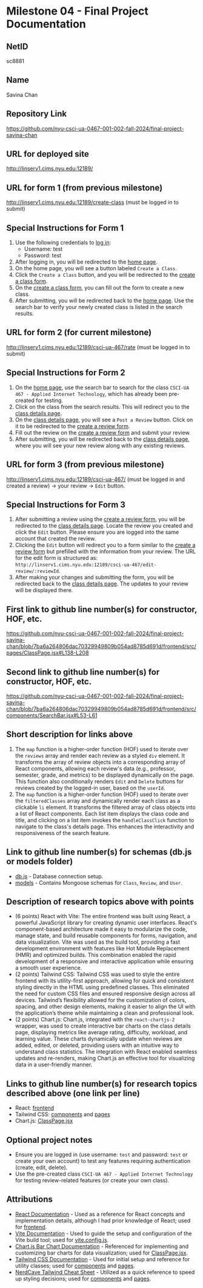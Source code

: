 Milestone 04 - Final Project Documentation
===

NetID
---
sc8881

Name
---
Savina Chan

Repository Link
---
https://github.com/nyu-csci-ua-0467-001-002-fall-2024/final-project-savina-chan

URL for deployed site 
---
http://linserv1.cims.nyu.edu:12189/

URL for form 1 (from previous milestone) 
---
http://linserv1.cims.nyu.edu:12189/create-class (must be logged in to submit)

Special Instructions for Form 1
---
1. Use the following credentials to [log in](http://linserv1.cims.nyu.edu:12189/login):
    * Username: test
    * Password: test
2. After logging in, you will be redirected to the [home page](http://linserv1.cims.nyu.edu:12189/).
3. On the home page, you will see a button labeled `Create a Class`.
4. Click the `Create a Class` button, and you will be redirected to the [create a class form](http://linserv1.cims.nyu.edu:12189/create-class).
5. On the [create a class form](http://linserv1.cims.nyu.edu:12189/create-class), you can fill out the form to create a new class.
7. After submitting, you will be redirected back to the [home page](http://linserv1.cims.nyu.edu:12189/). Use the search bar to verify your newly created class is listed in the search results.

URL for form 2 (for current milestone)
---
http://linserv1.cims.nyu.edu:12189/csci-ua-467/rate (must be logged in to submit)

Special Instructions for Form 2
---
1. On the [home page](http://linserv1.cims.nyu.edu:12189/), use the search bar to search for the class `CSCI-UA 467 - Applied Internet Technology`, which has already been pre-created for testing.
2. Click on the class from the search results. This will redirect you to the [class details page](http://linserv1.cims.nyu.edu:12189/csci-ua-467).
3. On the [class details page](http://linserv1.cims.nyu.edu:12189/csci-ua-467), you will see a `Post a Review` button. Click on it to be redirected to the [create a review form](http://linserv1.cims.nyu.edu:12189/csci-ua-467/rate).
4. Fill out the review on the [create a review form](http://linserv1.cims.nyu.edu:12189/csci-ua-467/rate) and submit your review.
5. After submitting, you will be redirected back to the [class details page](http://linserv1.cims.nyu.edu:12189/csci-ua-467), where you will see your new review along with any existing reviews.

URL for form 3 (from previous milestone) 
---
http://linserv1.cims.nyu.edu:12189/csci-ua-467/ (must be logged in and created a review) -> your review -> `Edit` button.

Special Instructions for Form 3
---
1. After submitting a review using the [create a review form](http://linserv1.cims.nyu.edu:12189/csci-ua-467/rate), you will be redirected to the [class details page](http://linserv1.cims.nyu.edu:12189/csci-ua-467). Locate the review you created and click the `Edit` button. Please ensure you are logged into the same account that created the review.
2. Clicking the `Edit` button will redirect you to a form similar to the [create a review form](http://linserv1.cims.nyu.edu:12189/csci-ua-467/rate) but prefilled with the information from your review. The URL for the edit form is structured as: `http://linserv1.cims.nyu.edu:12189/csci-ua-467/edit-review/:reviewId`.
3. After making your changes and submitting the form, you will be redirected back to the [class details page](http://linserv1.cims.nyu.edu:12189/csci-ua-467). The updates to your review will be displayed there.

First link to github line number(s) for constructor, HOF, etc.
---
https://github.com/nyu-csci-ua-0467-001-002-fall-2024/final-project-savina-chan/blob/7ba6a264806dac70329949809b054ad8785d691d/frontend/src/pages/ClassPage.jsx#L138-L208

Second link to github line number(s) for constructor, HOF, etc.
---
https://github.com/nyu-csci-ua-0467-001-002-fall-2024/final-project-savina-chan/blob/7ba6a264806dac70329949809b054ad8785d691d/frontend/src/components/SearchBar.jsx#L53-L61

Short description for links above
---
1. The `map` function is a higher-order function (HOF) used to iterate over the `reviews` array and render each review as a styled `div` element. It transforms the array of review objects into a corresponding array of React components, allowing each review's data (e.g., professor, semester, grade, and metrics) to be displayed dynamically on the page. This function also conditionally renders `Edit` and `Delete` buttons for reviews created by the logged-in user, based on the `userId`.
2. The `map` function is a higher-order function (HOF) used to iterate over the `filteredClasses` array and dynamically render each class as a clickable `li` element. It transforms the filtered array of class objects into a list of React components. Each list item displays the class code and title, and clicking on a list item invokes the `handleClassClick` function to navigate to the class's details page. This enhances the interactivity and responsiveness of the search feature.

Link to github line number(s) for schemas (db.js or models folder)
---
* [db.js](/backend/db.js) - Database connection setup.
* [models](/backend/models) - Contains Mongoose schemas for `Class`, `Review`, and `User`.

Description of research topics above with points
---
* (6 points) React with Vite: The entire frontend was built using React, a powerful JavaScript library for creating dynamic user interfaces. React's component-based architecture made it easy to modularize the code, manage state, and build reusable components for forms, navigation, and data visualization. Vite was used as the build tool, providing a fast development environment with features like Hot Module Replacement (HMR) and optimized builds. This combination enabled the rapid development of a responsive and interactive application while ensuring a smooth user experience.
* (2 points) Tailwind CSS: Tailwind CSS was used to style the entire frontend with its utility-first approach, allowing for quick and consistent styling directly in the HTML using predefined classes. This eliminated the need for custom CSS files and ensured responsive design across all devices. Tailwind’s flexibility allowed for the customization of colors, spacing, and other design elements, making it easier to align the UI with the application’s theme while maintaining a clean and professional look.
* (2 points) Chart.js: Chart.js, integrated with the `react-chartjs-2` wrapper, was used to create interactive bar charts on the class details page, displaying metrics like average rating, difficulty, workload, and learning value. These charts dynamically update when reviews are added, edited, or deleted, providing users with an intuitive way to understand class statistics. The integration with React enabled seamless updates and re-renders, making Chart.js an effective tool for visualizing data in a user-friendly manner.

Links to github line number(s) for research topics described above (one link per line)
---
* React: [frontend](/frontend)
* Tailwind CSS: [components](/frontend/src/components) and [pages](/frontend/src/pages)
* Chart.js: [ClassPage.jsx](https://github.com/nyu-csci-ua-0467-001-002-fall-2024/final-project-savina-chan/blob/7ba6a264806dac70329949809b054ad8785d691d/frontend/src/pages/ClassPage.jsx#L105-L131)

Optional project notes 
--- 
* Ensure you are logged in (use username: `test` and password: `test` or create your own account) to test any features requiring authentication (create, edit, delete).
* Use the pre-created class `CSCI-UA 467 - Applied Internet Technology` for testing review-related features (or create your own class).

Attributions
---
* [React Documentation](https://react.dev/learn) - Used as a reference for React concepts and implementation details, although I had prior knowledge of React; used for [frontend](/frontend).
* [Vite Documentation](https://vite.dev/guide/) - Used to guide the setup and configuration of the Vite build tool; used for [vite.config.js](/frontend/vite.config.js).
* [Chart.js Bar Chart Documentation](https://www.chartjs.org/docs/latest/charts/bar.html) - Referenced for implementing and customizing bar charts for data visualization; used for [ClassPage.jsx](https://github.com/nyu-csci-ua-0467-001-002-fall-2024/final-project-savina-chan/blob/7ba6a264806dac70329949809b054ad8785d691d/frontend/src/pages/ClassPage.jsx#L105-L131).
* [Tailwind CSS Documentation](https://tailwindcss.com/docs/installation) - Used for initial setup and reference for utility classes; used for [components](/frontend/src/components) and [pages](/frontend/src/pages).
* [NerdCave Tailwind Cheat Sheet](https://nerdcave.com/tailwind-cheat-sheet) - Utilized as a quick reference to speed up styling decisions; used for [components](/frontend/src/components) and [pages](/frontend/src/pages).